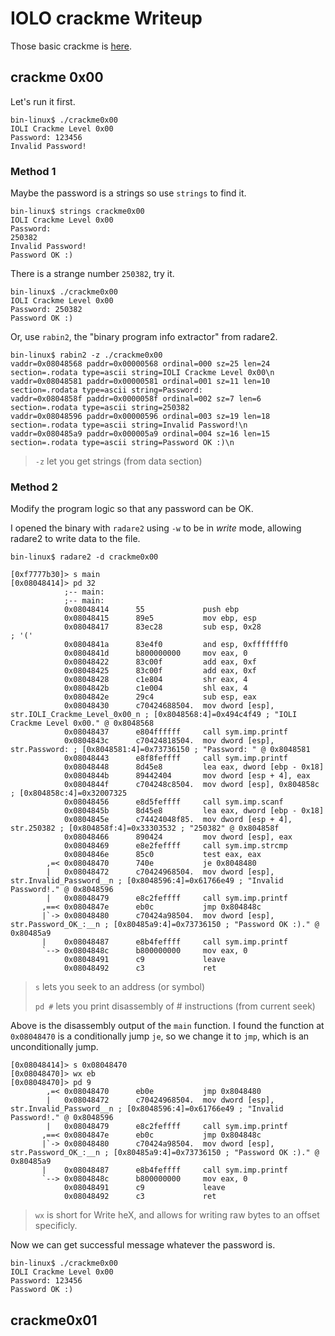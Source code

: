 # IOLO crackme Writeup

Those basic crackme is [here](https://github.com/Maijin/Workshop2015/tree/master/IOLI-crackme).

## crackme 0x00
Let's run it first.
```
bin-linux$ ./crackme0x00
IOLI Crackme Level 0x00
Password: 123456
Invalid Password!
```

### Method 1
Maybe the password is a strings so use `strings` to find it.
```
bin-linux$ strings crackme0x00
IOLI Crackme Level 0x00
Password:
250382
Invalid Password!
Password OK :)
```
There is a strange number `250382`, try it.
```
bin-linux$ ./crackme0x00
IOLI Crackme Level 0x00
Password: 250382
Password OK :)
```
Or, use `rabin2`, the "binary program info extractor" from radare2.
```
bin-linux$ rabin2 -z ./crackme0x00
vaddr=0x08048568 paddr=0x00000568 ordinal=000 sz=25 len=24 section=.rodata type=ascii string=IOLI Crackme Level 0x00\n
vaddr=0x08048581 paddr=0x00000581 ordinal=001 sz=11 len=10 section=.rodata type=ascii string=Password:
vaddr=0x0804858f paddr=0x0000058f ordinal=002 sz=7 len=6 section=.rodata type=ascii string=250382
vaddr=0x08048596 paddr=0x00000596 ordinal=003 sz=19 len=18 section=.rodata type=ascii string=Invalid Password!\n
vaddr=0x080485a9 paddr=0x000005a9 ordinal=004 sz=16 len=15 section=.rodata type=ascii string=Password OK :)\n
```
> `-z` let you get strings (from data section)


### Method 2
Modify the program logic so that any password can be OK.

I opened the binary with `radare2` using `-w` to be in *write* mode, allowing radare2 to write data to the file.
```assembly_x86
bin-linux$ radare2 -d crackme0x00

[0xf7777b30]> s main
[0x08048414]> pd 32
            ;-- main:
            ;-- main:
            0x08048414      55             push ebp
            0x08048415      89e5           mov ebp, esp
            0x08048417      83ec28         sub esp, 0x28               ; '('
            0x0804841a      83e4f0         and esp, 0xfffffff0
            0x0804841d      b800000000     mov eax, 0
            0x08048422      83c00f         add eax, 0xf
            0x08048425      83c00f         add eax, 0xf
            0x08048428      c1e804         shr eax, 4
            0x0804842b      c1e004         shl eax, 4
            0x0804842e      29c4           sub esp, eax
            0x08048430      c70424688504.  mov dword [esp], str.IOLI_Crackme_Level_0x00_n ; [0x8048568:4]=0x494c4f49 ; "IOLI Crackme Level 0x00." @ 0x8048568
            0x08048437      e804ffffff     call sym.imp.printf
            0x0804843c      c70424818504.  mov dword [esp], str.Password: ; [0x8048581:4]=0x73736150 ; "Password: " @ 0x8048581
            0x08048443      e8f8feffff     call sym.imp.printf
            0x08048448      8d45e8         lea eax, dword [ebp - 0x18]
            0x0804844b      89442404       mov dword [esp + 4], eax
            0x0804844f      c704248c8504.  mov dword [esp], 0x804858c  ; [0x804858c:4]=0x32007325
            0x08048456      e8d5feffff     call sym.imp.scanf
            0x0804845b      8d45e8         lea eax, dword [ebp - 0x18]
            0x0804845e      c74424048f85.  mov dword [esp + 4], str.250382 ; [0x804858f:4]=0x33303532 ; "250382" @ 0x804858f
            0x08048466      890424         mov dword [esp], eax
            0x08048469      e8e2feffff     call sym.imp.strcmp
            0x0804846e      85c0           test eax, eax
        ,=< 0x08048470      740e           je 0x8048480
        |   0x08048472      c70424968504.  mov dword [esp], str.Invalid_Password__n ; [0x8048596:4]=0x61766e49 ; "Invalid Password!." @ 0x8048596
        |   0x08048479      e8c2feffff     call sym.imp.printf
       ,==< 0x0804847e      eb0c           jmp 0x804848c
       |`-> 0x08048480      c70424a98504.  mov dword [esp], str.Password_OK_:__n ; [0x80485a9:4]=0x73736150 ; "Password OK :)." @ 0x80485a9
       |    0x08048487      e8b4feffff     call sym.imp.printf
       `--> 0x0804848c      b800000000     mov eax, 0
            0x08048491      c9             leave
            0x08048492      c3             ret
```
>`s` lets you seek to an address (or symbol)
>
>`pd #` lets you print disassembly of # instructions (from current seek)

Above is the disassembly output of the `main` function. I found the function at `0x08048470` is a conditionally jump `je`, so we change it to `jmp`, which is an unconditionally jump.
```assembly_x86
[0x08048414]> s 0x08048470
[0x08048470]> wx eb
[0x08048470]> pd 9
        ,=< 0x08048470      eb0e           jmp 0x8048480
        |   0x08048472      c70424968504.  mov dword [esp], str.Invalid_Password__n ; [0x8048596:4]=0x61766e49 ; "Invalid Password!." @ 0x8048596
        |   0x08048479      e8c2feffff     call sym.imp.printf
       ,==< 0x0804847e      eb0c           jmp 0x804848c
       |`-> 0x08048480      c70424a98504.  mov dword [esp], str.Password_OK_:__n ; [0x80485a9:4]=0x73736150 ; "Password OK :)." @ 0x80485a9
       |    0x08048487      e8b4feffff     call sym.imp.printf
       `--> 0x0804848c      b800000000     mov eax, 0
            0x08048491      c9             leave
            0x08048492      c3             ret
```
>`wx` is short for Write heX, and allows for writing raw bytes to an offset specificly.

Now we can get successful message whatever the password is.
```
bin-linux$ ./crackme0x00
IOLI Crackme Level 0x00
Password: 123456
Password OK :)
```

## crackme0x01
